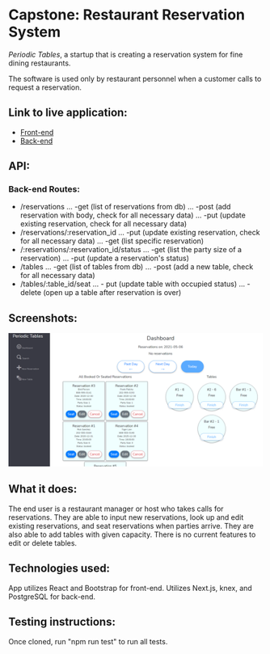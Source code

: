 # Capstone: Restaurant Reservation System
_Periodic Tables_, a startup that is creating a reservation system for fine dining restaurants.

The software is used only by restaurant personnel when a customer calls to request a reservation.

## Link to live application: 
- [Front-end](https://starter-restaurant-reservation-front.vercel.app/dashboard)
- [Back-end](https://starter-restaurant-reservation.vercel.app/)

## API:
### Back-end Routes:
  * /reservations
  ... -get (list of reservations from db)
  ... -post (add reservation with body, check for all necessary data)
  ... -put (update existing reservation, check for all necessary data)
  * /reservations/:reservation_id
  ... -put (update existing reservation, check for all necessary data)
  ... -get (list specific reservation)
  * /:reservations/:reservation_id/status
  ... -get (list the party size of a reservation)
  ... -put (update a reservation's status)
  * /tables
  ... -get (list of tables from db)
  ... -post (add a new table, check for all necessary data)
  * /tables/:table_id/seat
  ... - put (update table with occupied status)
  ... - delete (open up a table after reservation is over)

## Screenshots:
![Alt text](https://github.com/kennycastaneda/starter-restaurant-reservation/blob/main/reservation%20screenshot.PNG "Reservation Dashboard")
## What it does:
The end user is a restaurant manager or host who takes calls for reservations. They are able to input new reservations, look up and edit existing reservations, and seat reservations when parties arrive. They are also able to add tables with given capacity. There is no current features to edit or delete tables.
## Technologies used:
App utilizes React and Bootstrap for front-end. Utilizes Next.js, knex, and PostgreSQL for back-end.
## Testing instructions:
Once cloned, run "npm run test" to run all tests.
